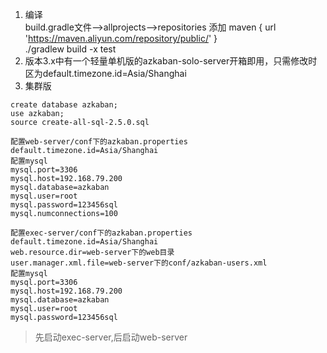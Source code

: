 1. 编译<br>
build.gradle文件-->allprojects-->repositories 添加 maven { url 'https://maven.aliyun.com/repository/public/' }<br>
./gradlew build -x test
2. 版本3.x中有一个轻量单机版的azkaban-solo-server开箱即用，只需修改时区为default.timezone.id=Asia/Shanghai
3. 集群版
```
create database azkaban;
use azkaban;
source create-all-sql-2.5.0.sql
```
```
配置web-server/conf下的azkaban.properties
default.timezone.id=Asia/Shanghai
配置mysql
mysql.port=3306
mysql.host=192.168.79.200
mysql.database=azkaban
mysql.user=root
mysql.password=123456sql
mysql.numconnections=100
```
```
配置exec-server/conf下的azkaban.properties
default.timezone.id=Asia/Shanghai
web.resource.dir=web-server下的web目录
user.manager.xml.file=web-server下的conf/azkaban-users.xml
配置mysql
mysql.port=3306
mysql.host=192.168.79.200
mysql.database=azkaban
mysql.user=root
mysql.password=123456sql
```
> 先启动exec-server,后启动web-server